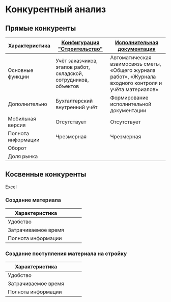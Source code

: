 # Конкурентный анализ

## Прямые конкуренты

| Характеристика     | [Конфигурация "Строительство"](https://prostoysoft.ru/building.htm) | [Исполнительная документация](https://www.altius.ru/program/ispolnitelnaya-dokumentaciya/)               |
|--------------------|---------------------------------------------------------------------|----------------------------------------------------------------------------------------------------------|
| Основные функции   | Учёт заказчиков, этапов работ, складской, сотрудников, объектов     | Автоматическая взаимосвязь сметы, «Общего журнала работ», «Журнала входного контроля и учёта материалов» |
| Дополнительно      | Бухгалтерский внутренний учёт                                       | Формирование исполнительной документации                                                                 |
| Мобильная версия   | Отсутствует                                                         | Отсутствует                                                                                              |
| Полнота информации | Чрезмерная                                                          | Чрезмерная                                                                                                | 
| Оборот             |                                                                     |                                                                                                          |                                      |                                |                                                               |
| Доля рынка         |                                                                     |                                                                                                          |                                      |                                |                                                               |

## Косвенные конкуренты

Excel

### Создание материала

| Характеристика      |     |     |     |
|---------------------|-----|-----|-----|
| Удобство            |     |     |     | 
| Затрачиваемое время |     |     |     | 
| Полнота информации  |     |     |     | 

### Создание поступления материала на стройку 

| Характеристика      |     |     |     |
|---------------------|-----|-----|-----|
| Удобство            |     |     |     |
| Затрачиваемое время |     |     |     |
| Полнота информации  |     |     |     |